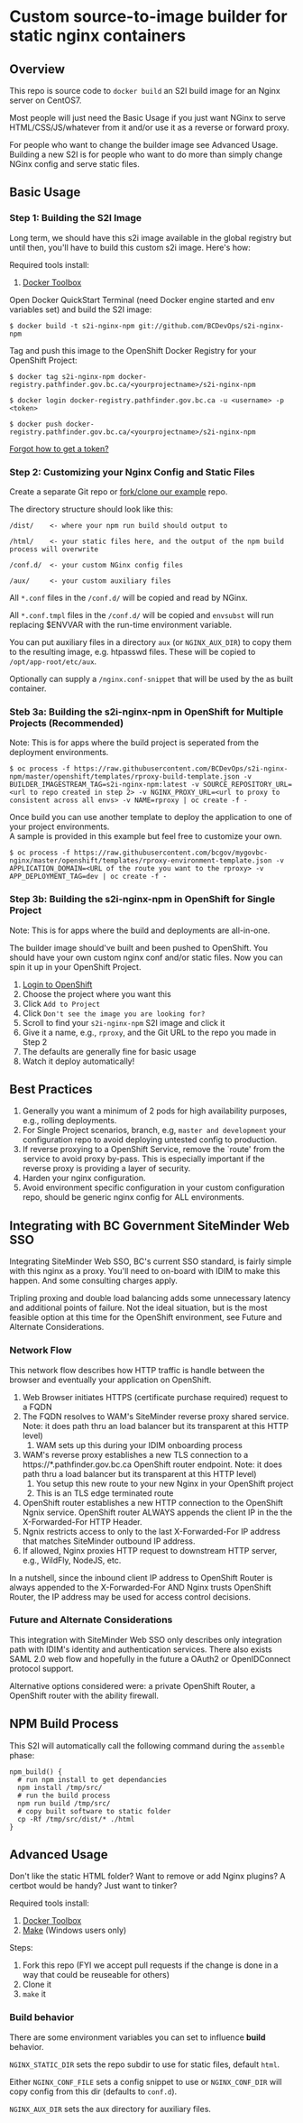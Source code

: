 # Custom source-to-image builder for static nginx containers

## Overview
This repo is source code to `docker build` an S2I build image for an Nginx server 
on CentOS7.  

Most people will just need the Basic Usage if you just want NGinx to serve 
HTML/CSS/JS/whatever from it and/or use it as a reverse or forward proxy.

For people who want to change the builder image see Advanced Usage.  Building a 
new S2I is for people who want to do more than simply change NGinx config and
serve static files.

## Basic Usage

### Step 1: Building the S2I Image

Long term, we should have this s2i image available in the global registry 
but until then, you'll have to build this custom s2i image.  Here's how:

Required tools install:

1. [Docker Toolbox](https://www.docker.com/products/docker-toolbox)

Open Docker QuickStart Terminal (need Docker engine started and env variables set) and
build the S2I image:

`$ docker build -t s2i-nginx-npm git://github.com/BCDevOps/s2i-nginx-npm`

Tag and push this image to the OpenShift Docker Registry for your OpenShift Project:

`$ docker tag s2i-nginx-npm docker-registry.pathfinder.gov.bc.ca/<yourprojectname>/s2i-nginx-npm`

`$ docker login docker-registry.pathfinder.gov.bc.ca -u <username> -p <token>`

`$ docker push docker-registry.pathfinder.gov.bc.ca/<yourprojectname>/s2i-nginx-npm`

[Forgot how to get a token?](https://console.pathfinder.gov.bc.ca:8443/console/command-line)

### Step 2: Customizing your Nginx Config and Static Files

Create a separate Git repo or [fork/clone our example](https://github.com/BCDevOps/s2i-nginx-npm-example) repo.

The directory structure should look like this:

`/dist/    <- where your npm run build should output to`

`/html/    <- your static files here, and the output of the npm build process will overwrite`

`/conf.d/  <- your custom NGinx config files`

`/aux/     <- your custom auxiliary files`

All `*.conf` files in the `/conf.d/` will be copied and read by NGinx.  

All `*.conf.tmpl` files in the `/conf.d/` will be copied and `envsubst` will run replacing $ENVVAR with the run-time environment variable.

You can put auxiliary files in a directory `aux` (or `NGINX_AUX_DIR`) to copy
them to the resulting image, e.g. htpasswd files.  These will be copied to `/opt/app-root/etc/aux`.

Optionally can supply a `/nginx.conf-snippet` that will be used by the as built container.

### Steb 3a: Building the s2i-nginx-npm in OpenShift for Multiple Projects (Recommended)
Note: This is for apps where the build project is seperated from the deployment environments.

`$ oc process -f https://raw.githubusercontent.com/BCDevOps/s2i-nginx-npm/master/openshift/templates/rproxy-build-template.json -v BUILDER_IMAGESTREAM_TAG=s2i-nginx-npm:latest -v SOURCE_REPOSITORY_URL=<url to repo created in step 2> -v NGINX_PROXY_URL=<url to proxy to consistent across all envs> -v NAME=rproxy | oc create -f -`

Once build you can use another template to deploy the application to one of your project environments.  
A sample is provided in this example but feel free to customize your own. 

`$ oc process -f https://raw.githubusercontent.com/bcgov/mygovbc-nginx/master/openshift/templates/rproxy-environment-template.json -v APPLICATION_DOMAIN=<URL of the route you want to the rproxy> -v APP_DEPLOYMENT_TAG=dev | oc create -f - `

### Step 3b: Building the s2i-nginx-npm in OpenShift for Single Project
Note: This is for apps where the build and deployments are all-in-one.

The builder image should've built and been pushed to OpenShift.  You should have your own custom nginx conf and/or static files.  Now you can spin it up in your OpenShift Project.

1. [Login to OpenShift](https://console.pathfinder.gov.bc.ca:8443/console/)
2. Choose the project where you want this
3. Click `Add to Project`
4. Click `Don't see the image you are looking for?`
5. Scroll to find your `s2i-nginx-npm` S2I image and click it
6. Give it a name, e.g., `rproxy`, and the Git URL to the repo you made in Step 2
7. The defaults are generally fine for basic usage
8. Watch it deploy automatically!

## Best Practices

1. Generally you want a minimum of 2 pods for high availability purposes, e.g., rolling deployments.
2. For Single Project scenarios, branch, e.g, `master and development` your configuration repo to avoid deploying untested config to production.  
3. If reverse proxying to a OpenShift Service, remove the `route' from the service to avoid proxy by-pass.  This is especially important if the reverse proxy is providing a layer of security.
4. Harden your nginx configuration.   
5. Avoid environment specific configuration in your custom configuration repo, should be generic nginx config for ALL environments.

## Integrating with BC Government SiteMinder Web SSO

Integrating SiteMinder Web SSO, BC's current SSO standard, is fairly simple with this nginx as a proxy.  You'll need to on-board with IDIM to make this happen.  And some consulting charges apply.  

Tripling proxing and double load balancing adds some unnecessary latency and additional points of failure.  Not the ideal situation, but is the most feasible option at this time for the OpenShift environment, see Future and Alternate Considerations.  

### Network Flow  

This network flow describes how HTTP traffic is handle between the browser and eventually
your application on OpenShift.

1. Web Browser initiates HTTPS (certificate purchase required) request to a FQDN 
2. The FQDN resolves to WAM's SiteMinder reverse proxy shared service.  Note: it does path thru an load balancer but its  transparent at this HTTP level)
	1. WAM sets up this during your IDIM onboarding process
3. WAM's reverse proxy establishes a new TLS connection to a https://*.pathfinder.gov.bc.ca OpenShift router endpoint.  Note: it does path thru a load balancer but its  transparent at this HTTP level)
	1. You setup this new route to your new Nginx in your OpenShift project
	2. This is an TLS edge terminated route
4. OpenShift router establishes a new HTTP connection to the OpenShift Ngnix service. OpenShift router ALWAYS appends the client IP in the the X-Forwarded-For HTTP Header.
5. Ngnix restricts access to only to the last X-Forwarded-For IP address that matches SiteMinder outbound IP address.
6. If allowed, Nginx proxies HTTP request to downstream HTTP server, e.g., WildFly, NodeJS, etc.

In a nutshell, since the inbound client IP address to OpenShift Router is always appended to the X-Forwarded-For AND Nginx trusts OpenShift Router, the IP address may be used for access control decisions. 

### Future and Alternate Considerations

This integration with SiteMinder Web SSO only describes only integration path with IDIM's identity and authentication services.  There also exists SAML 2.0 web flow and hopefully in the future a OAuth2 or OpenIDConnect protocol support.  

Alternative options considered were: a private OpenShift Router, a OpenShift router with the ability firewall. 
  
## NPM Build Process
This S2I will automatically call the following command during the `assemble` phase:

```
npm_build() {
  # run npm install to get dependancies
  npm install /tmp/src/
  # run the build process
  npm run build /tmp/src/
  # copy built software to static folder
  cp -Rf /tmp/src/dist/* ./html
}
```

## Advanced Usage

Don't like the static HTML folder?  Want to remove or add Nginx plugins?  A certbot would be handy? Just want to tinker? 

Required tools install:

1. [Docker Toolbox](https://www.docker.com/products/docker-toolbox)
2. [Make](http://gnuwin32.sourceforge.net/packages/make.htm) (Windows users only)

Steps:

1. Fork this repo (FYI we accept pull requests if the change is done in a way that could be reuseable for others)
2. Clone it
3. `make` it


### Build behavior
There are some environment variables you can set to influence **build** behavior.

`NGINX_STATIC_DIR` sets the repo subdir to use for static files, default
`html`.

Either `NGINX_CONF_FILE` sets a config snippet to use or `NGINX_CONF_DIR`
will copy config from this dir (defaults to `conf.d`).

`NGINX_AUX_DIR` sets the aux directory for auxiliary files.

